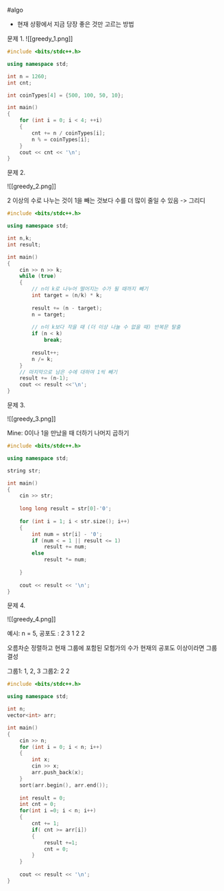 #algo

* 현재 상황에서 지금 당장 좋은 것만 고르는 방법


문제 1.
 ![[greedy_1.png]]

```cpp
#include <bits/stdc++.h>

using namespace std;

int n = 1260;
int cnt;

int coinTypes[4] = {500, 100, 50, 10};

int main()
{
	for (int i = 0; i < 4; ++i)
	{
		cnt += n / coinTypes[i];
		n % = coinTypes[i];
	}
	cout << cnt << '\n';
}


```

문제 2. 

![[greedy_2.png]]


2 이상의 수로 나누는 것이 1을 빼는 것보다 수를 더 많이 줄일 수 있음 -> 그리디

```cpp
#include <bits/stdc++.h>

using namespace std;

int n,k;
int result;

int main()
{
	cin >> n >> k;
	while (true)
	{
		// n이 k로 나누어 떨어지는 수가 될 때까지 빼기
		int target = (n/k) * k;
		
		result += (n - target);
		n = target;
		
		// n이 k보다 작을 때 (더 이상 나눌 수 없을 때) 반복문 탈출
		if (n < k)
			break;
		
		result++;
		n /= k;
	}
	// 마지막으로 남은 수에 대하여 1씩 빼기
	result += (n-1);
	cout << result <<'\n';
}
```

문제 3.

![[greedy_3.png]]

Mine: 0이나 1을 만났을 때 더하기 나머지 곱하기

```cpp
#include <bits/stdc++.h>

using namespace std;

string str;

int main()
{
	cin >> str;
	
	long long result = str[0]-'0';
	
	for (int i = 1; i < str.size(); i++)
	{
		int num = str[i] - '0';
		if (num < = 1 || result <= 1)
			result += num;
		else
			result *= num;
		
	}
	
	cout << result << '\n';
}

```

문제 4.

![[greedy_4.png]]

예시: n = 5, 공포도 : 2 3 1 2 2

오름차순 정렬하고 현재 그룹에 포함된 모험가의 수가 현재의 공포도 이상이라면 그룹 결성 

그룹1: 1, 2, 3
그룹2: 2 2

```cpp
#include <bits/stdc++.h>

using namespace std;

int n;
vector<int> arr;

int main()
{
	cin >> n;
	for (int i = 0; i < n; i++)
	{
		int x;
		cin >> x;
		arr.push_back(x);
	}
	sort(arr.begin(), arr.end());
	
	int result = 0;
	int cnt = 0;
	for(int i =0; i < n; i++)
	{
		cnt += 1;
		if( cnt >= arr[i])
		{
			result +=1;
			cnt = 0;
		}
	}
	
	cout << result << '\n';
}



```